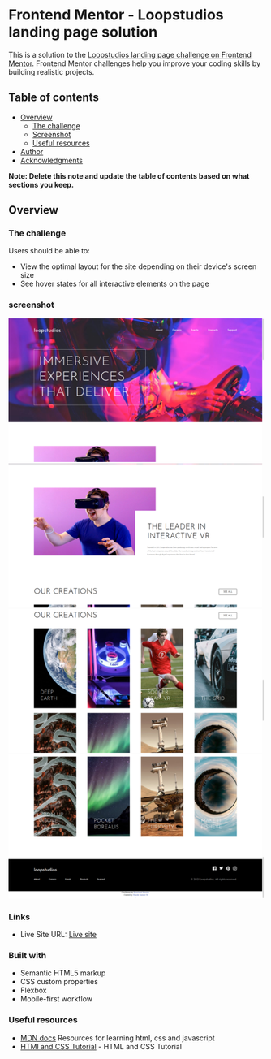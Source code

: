 # Frontend Mentor - Loopstudios landing page solution

This is a solution to the [Loopstudios landing page challenge on Frontend Mentor](https://www.frontendmentor.io/challenges/loopstudios-landing-page-N88J5Onjw). Frontend Mentor challenges help you improve your coding skills by building realistic projects. 

## Table of contents

- [Overview](#overview)
  - [The challenge](#the-challenge)
  - [Screenshot](#screenshot)
  - [Useful resources](#useful-resources)
- [Author](#author)
- [Acknowledgments](#acknowledgments)

**Note: Delete this note and update the table of contents based on what sections you keep.**

## Overview

### The challenge

Users should be able to:

- View the optimal layout for the site depending on their device's screen size
- See hover states for all interactive elements on the page

### screenshot

![Screen shot of the live site](./screenshots/screenshot-1.png)
![Screen shot of the live site](./screenshots/screenshot-2.png)
![Screen shot of the live site](./screenshots/screenshot-3.png)
![Screen shot of the live site](./screenshots/screenshot-4.png)

### Links

- Live Site URL: [Live site](https://shashikumarmani.github.io/Landing-page/)

### Built with

- Semantic HTML5 markup
- CSS custom properties
- Flexbox
- Mobile-first workflow

### Useful resources

- [MDN docs](https://developer.mozilla.org/en-US/docs/Web/HTML) Resources for learning html, css and javascript
- [HTMl and CSS Tutorial](https://learn.shayhowe.com/) - HTML and CSS Tutorial